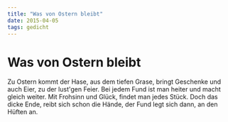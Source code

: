 ```yaml
---
title: "Was von Ostern bleibt"
date: 2015-04-05
tags: gedicht
---
```

# Was von Ostern bleibt

Zu Ostern kommt der Hase,
aus dem tiefen Grase,
bringt Geschenke und auch Eier,
zu der lust'gen Feier.
Bei jedem Fund ist man heiter
und macht gleich weiter.
Mit Frohsinn und Glück,
findet man jedes Stück.
Doch das dicke Ende,
reibt sich schon die Hände,
der Fund legt sich dann,
an den Hüften an.
